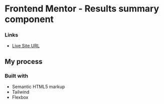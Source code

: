 # Frontend Mentor - Results summary component

### Links

-   [Live Site URL](https://aditiintechk.github.io/result-summary-component/m)

## My process

### Built with

-   Semantic HTML5 markup
-   Tailwind
-   Flexbox
